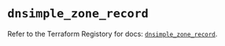 # `dnsimple_zone_record`

Refer to the Terraform Registory for docs: [`dnsimple_zone_record`](https://www.terraform.io/docs/providers/dnsimple/r/zone_record).
